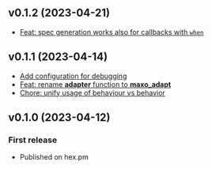 ## v0.1.2 (2023-04-21)

- [Feat: spec generation works also for callbacks with `when`](https://github.com/maxohq/maxo_adapt/commit/6650bf9)

## v0.1.1 (2023-04-14)

- [Add configuration for debugging](https://github.com/maxohq/maxo_adapt/commit/cd44f601e166d128d20d52b3fbe9b8cc29595461)
- [Feat: rename **adapter** function to **maxo_adapt**](https://github.com/maxohq/maxo_adapt/commit/d1494fbbc67c39396e237c970da805bf507a7fa8)
- [Chore: unify usage of behaviour vs behavior](https://github.com/maxohq/maxo_adapt/commit/05927395cea6303a4285b0c81e88da95f9bf24a5)

## v0.1.0 (2023-04-12)

### First release

- Published on hex.pm
